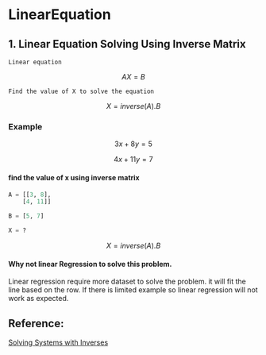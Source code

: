 # LinearEquation

## 1. Linear Equation Solving Using Inverse Matrix

`Linear equation`

```math
AX = B
```

`Find the value of X to solve the equation`

```math
X = inverse(A) . B
```


### Example

```math
3x + 8y = 5
```
```math
4x + 11y = 7
```

#### find the value of x using inverse matrix

```python
A = [[3, 8], 
    [4, 11]]

B = [5, 7]

X = ?
```

```math
X = inverse(A) . B
```


#### Why not linear Regression to solve this problem.

Linear regression require more dataset to solve the problem. it will fit the line based on the row. If there is limited example so linear regression will not work as expected.

## Reference:

   [Solving Systems with Inverses](https://math.libretexts.org/Bookshelves/Algebra/Map%3A_College_Algebra_(OpenStax)/07%3A_Systems_of_Equations_and_Inequalities/708%3A_Solving_Systems_with_Inverses)

